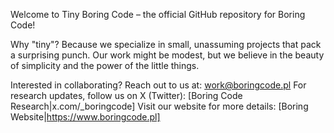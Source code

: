 Welcome to Tiny Boring Code – the official GitHub repository for Boring Code!

Why "tiny"? Because we specialize in small, unassuming projects that pack a surprising punch. Our work might be modest, but we believe in the beauty of simplicity and the power of the little things.

Interested in collaborating? Reach out to us at: work@boringcode.pl
For research updates, follow us on X (Twitter): [Boring Code Research|x.com/_boringcode]
Visit our website for more details: [Boring Website|https://www.boringcode.pl]
